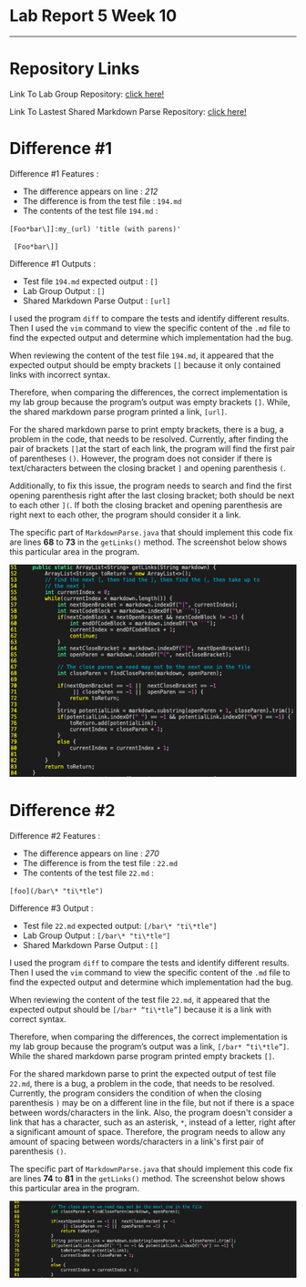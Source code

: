 # Lab Report 5 Week 10 
---

# Repository Links

Link To Lab Group Repository: [click here!](https://github.com/smissula/markdown-parse)

Link To Lastest Shared Markdown Parse Repository: [click here!](https://github.com/ucsd-cse15l-w22/markdown-parse)

# Difference #1 

Difference #1 Features : 

- The difference appears on line : *212*
- The difference is from the test file : ``194.md``
- The contents of the test file ``194.md`` : 

``[Foo*bar\]]:my_(url) 'title (with parens)' ``
 
`` [Foo*bar\]]``

Difference #1 Outputs : 

- Test file ``194.md`` expected output : ``[]``
- Lab Group Output : ``[]``
- Shared Markdown Parse Output : ``[url]``

I used the program ``diff`` to compare the tests and identify different results. Then I used the ``vim`` command to view the specific content of the ``.md`` file to find the expected output and determine which implementation had the bug.

When reviewing the content of the test file ``194.md``, it appeared that the expected output should be empty brackets ``[]`` because it only contained links with incorrect syntax. 

Therefore, when comparing the differences, the correct implementation is my lab group because the program’s output was empty brackets ``[]``. While, the shared markdown parse program printed a link, ``[url]``.
 
For the shared markdown parse to print empty brackets, there is a bug, a problem in the code, that needs to be resolved. Currently, after finding the pair of brackets ``[]``at the start of each link, the program will find the first pair of parentheses ``()``. However, the program does not consider if there is text/characters between the closing bracket ``]`` and opening parenthesis ``(``. 

Additionally, to fix this issue, the program needs to search and find the first opening parenthesis right after the last closing bracket; both should be next to each other ``](``. If both the closing bracket and opening parenthesis are right next to each other, the program should consider it a link.  

The specific part of ``MarkdownParse.java`` that should implement this code fix are lines **68** to **73** in the ``getLinks()`` method. The screenshot below shows this particular area in the program. 

![image](redo_JoeCodeFix1.png)

# Difference #2  

Difference #2 Features : 

- The difference appears on line : *270* 
- The difference is from the test file : ``22.md``
- The contents of the test file ``22.md`` : 

``[foo](/bar\* "ti\*tle")``

Difference #3 Output : 

- Test file ``22.md`` expected output: ``[/bar\* "ti\*tle"]``
- Lab Group Output : ``[/bar\* "ti\*tle"]``
- Shared Markdown Parse Output : ``[]`` 

I used the program ``diff`` to compare the tests and identify different results. Then I used the ``vim`` command to view the specific content of the ``.md`` file to find the expected output and determine which implementation had the bug.

When reviewing the content of the test file ``22.md``, it appeared that the expected output should be ``[/bar* “ti\*tle”]`` because it is a link with correct syntax. 

Therefore, when comparing the differences, the correct implementation is my lab group because the program’s output was a link, ``[/bar* “ti\*tle”]``. While the shared markdown parse program printed empty brackets ``[]``. 

For the shared markdown parse to print the expected output of test file ``22.md``, there is a bug, a problem in the code, that needs to be resolved. Currently, the program considers the condition of when the closing parenthesis ``)`` may be on a different line in the file, but not if there is a space between words/characters in the link. Also, the program doesn't consider a link that has a character, such as an asterisk, ``*``, instead of a letter, right after a significant amount of space. Therefore, the program needs to allow any amount of spacing between words/characters in a link's first pair of parenthesis ``()``. 

The specific part of ``MarkdownParse.java`` that should implement this code fix are lines **74** to **81** in the ``getLinks()`` method. The screenshot below shows this particular area in the program. 

![image](joe_codeFix2.png)